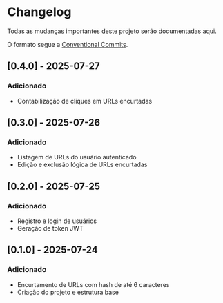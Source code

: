 # Changelog

Todas as mudanças importantes deste projeto serão documentadas aqui.

O formato segue a [Conventional Commits](https://www.conventionalcommits.org/pt-br/v1.0.0/).

## [0.4.0] - 2025-07-27
### Adicionado
- Contabilização de cliques em URLs encurtadas

## [0.3.0] - 2025-07-26
### Adicionado
- Listagem de URLs do usuário autenticado
- Edição e exclusão lógica de URLs encurtadas

## [0.2.0] - 2025-07-25
### Adicionado
- Registro e login de usuários
- Geração de token JWT

## [0.1.0] - 2025-07-24
### Adicionado
- Encurtamento de URLs com hash de até 6 caracteres
- Criação do projeto e estrutura base
